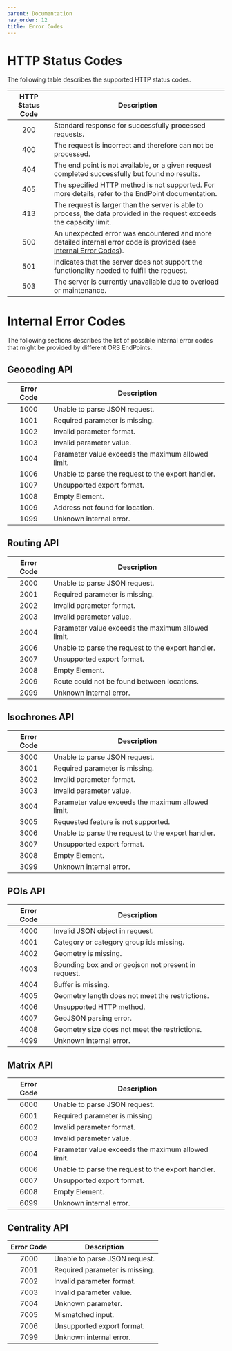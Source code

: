 ```yaml
---
parent: Documentation
nav_order: 12
title: Error Codes
---
```


# HTTP Status Codes

The following table describes the supported HTTP status codes.

| HTTP Status Code | Description                                                                                                                                |
|:----------------:|--------------------------------------------------------------------------------------------------------------------------------------------|
| 200              | Standard response for successfully processed requests.                                                                                     |
| 400              | The request is incorrect and therefore can not be processed.                                                                               |
| 404              | The end point is not available, or a given request completed successfully but found no results.                                            |
| 405              | The specified HTTP method is not supported. For more details, refer to the EndPoint documentation.                                         |
| 413              | The request is larger than the server is able to process, the data provided in the request exceeds the capacity limit.                     |
| 500              | An unexpected error was encountered and more detailed internal error code is provided (see [Internal Error Codes](#internal-error-codes)). |
| 501              | Indicates that the server does not support the functionality needed to fulfill the request.                                                |
| 503              | The server is currently unavailable due to overload or maintenance.                                                                        |


# Internal Error Codes

The following sections describes the list of possible internal error codes that might be provided by different ORS EndPoints.

## Geocoding API

| Error Code | Description                                        |
|:----------:|----------------------------------------------------|
| 1000       | Unable to parse JSON request.                      |
| 1001       | Required parameter is missing.                     |
| 1002       | Invalid parameter format.                          |
| 1003       | Invalid parameter value.                           |
| 1004       | Parameter value exceeds the maximum allowed limit. |
| 1006       | Unable to parse the request to the export handler. |
| 1007       | Unsupported export format.                         |
| 1008       | Empty Element.                                     |
| 1009       | Address not found for location.                    |
| 1099       | Unknown internal error.                            |

## Routing API

| Error Code | Description                                        |
|:----------:|----------------------------------------------------|
| 2000       | Unable to parse JSON request.                      |
| 2001       | Required parameter is missing.                     |
| 2002       | Invalid parameter format.                          |
| 2003       | Invalid parameter value.                           |
| 2004       | Parameter value exceeds the maximum allowed limit. |
| 2006       | Unable to parse the request to the export handler. |
| 2007       | Unsupported export format.                         |
| 2008       | Empty Element.                                     |
| 2009       | Route could not be found between locations.        |
| 2099       | Unknown internal error.                            |

## Isochrones API

| Error Code | Description                                        |
|:----------:|----------------------------------------------------|
| 3000       | Unable to parse JSON request.                      |
| 3001       | Required parameter is missing.                     |
| 3002       | Invalid parameter format.                          |
| 3003       | Invalid parameter value.                           |
| 3004       | Parameter value exceeds the maximum allowed limit. |
| 3005       | Requested feature is not supported.                |
| 3006       | Unable to parse the request to the export handler. |
| 3007       | Unsupported export format.                         |
| 3008       | Empty Element.                                     |
| 3099       | Unknown internal error.                            |

## POIs API

| Error Code | Description                                         |
|:----------:|-----------------------------------------------------|
| 4000       | Invalid JSON object in request.                     |
| 4001       | Category or category group ids missing.             |
| 4002       | Geometry is missing.                                |
| 4003       | Bounding box and or geojson not present in request. |
| 4004       | Buffer is missing.                                  |
| 4005       | Geometry length does not meet the restrictions.     |
| 4006       | Unsupported HTTP method.                            |
| 4007       | GeoJSON parsing error.                              |
| 4008       | Geometry size does not meet the restrictions.       |
| 4099       | Unknown internal error.                             |

## Matrix API

| Error Code |  Description                                        |
|:----------:|-----------------------------------------------------|
| 6000       |  Unable to parse JSON request.                      |
| 6001       |  Required parameter is missing.                     |
| 6002       |  Invalid parameter format.                          |
| 6003       |  Invalid parameter value.                           |
| 6004       |  Parameter value exceeds the maximum allowed limit. |
| 6006       |  Unable to parse the request to the export handler. |
| 6007       |  Unsupported export format.                         |
| 6008       |  Empty Element.                                     |
| 6099       |  Unknown internal error.                            |

## Centrality API

| Error Code | Description                    |
|:----------:|--------------------------------|
| 7000       | Unable to parse JSON request.  |
| 7001       | Required parameter is missing. |
| 7002       | Invalid parameter format.      |
| 7003       | Invalid parameter value.       |
| 7004       | Unknown parameter.             |
| 7005       | Mismatched input.              |
| 7006       | Unsupported export format.     |
| 7099       | Unknown internal error.        |
